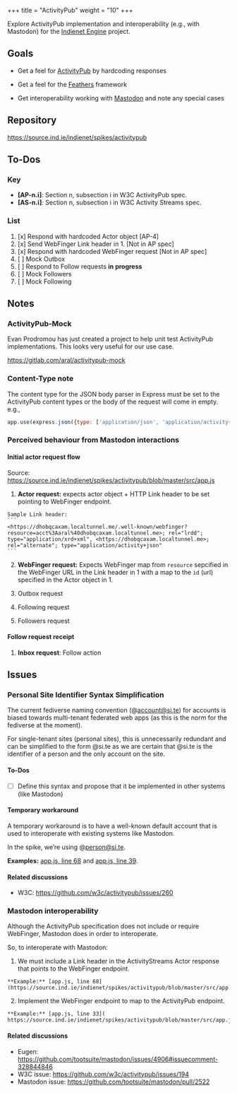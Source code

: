 +++
title = "ActivityPub"
weight = "10"
+++

Explore ActivityPub implementation and interoperability (e.g., with Mastodon) for the [Indienet Engine](../../engine/) project.

## Goals

  * Get a feel for [ActivityPub](../../engine/technology-stack/protocol/) by hardcoding responses

  * Get a feel for the [Feathers](../../engine/technology-stack/framework/) framework

  * Get interoperability working with [Mastodon](https://joinmastodon.org) and note any special cases

## Repository

https://source.ind.ie/indienet/spikes/activitypub

## To-Dos

### Key

  * **[AP-n.i]**: Section n, subsection i in W3C ActivityPub spec.
  * **[AS-n.i]**: Section n, subsection i in W3C Activity Streams spec.

### List

  1. [x] Respond with hardcoded Actor object [AP-4]
  2. [x] Send WebFinger Link header in 1. [Not in AP spec]
  3. [x] Respond with hardcoded WebFinger request [Not in AP spec]
  4. [ ] Mock Outbox
  5. [ ] Respond to Follow requests **in progress**
  6. [ ] Mock Followers
  7. [ ] Mock Following

## Notes

### ActivityPub-Mock

Evan Prodromou has just created a project to help unit test ActivityPub implementations. This looks very useful for our use case.

https://gitlab.com/aral/activitypub-mock

### Content-Type note

The content type for the JSON body parser in Express must be set to the ActivityPub content types or the body of the request will come in empty. e.g.,

```javascript
app.use(express.json({type: ['application/json', 'application/activity+json', 'application/ld+json; profile="https://www.w3.org/ns/activitystreams"']}))
```

### Perceived behaviour from Mastodon interactions

#### Initial actor request flow

Source: https://source.ind.ie/indienet/spikes/activitypub/blob/master/src/app.js

  1. **Actor request:** expects actor object + HTTP Link header to be set pointing to WebFinger endpoint.

    Sample Link header:
    ```
    <https://dhobqcaxam.localtunnel.me/.well-known/webfinger?resource=acct%3Aaral%40dhobqcaxam.localtunnel.me>; rel="lrdd"; type="application/xrd+xml", <https://dhobqcaxam.localtunnel.me>; rel="alternate"; type="application/activity+json"
    ```

  2. **WebFinger request:** Expects WebFinger map from `resource` sepcified in the WebFinger URL in the Link header in 1 with a map to the `id` (url) specified in the Actor object in 1.

  3. Outbox request

  4. Following request

  5. Followers request

#### Follow request receipt

  1. **Inbox request**: Follow action

## Issues

### Personal Site Identifier Syntax Simplification

The current fediverse naming convention (@account@si.te) for accounts is biased towards multi-tenant federated web apps (as this is the norm for the fediverse at the moment).

For single-tenant sites (personal sites), this is unnecessarily redundant and can be simplified to the form @si.te as we are certain that @si.te is the identifier of a person and the only account on the site.

#### To-Dos

  * [ ] Define this syntax and propose that it be implemented in other systems (like Mastodon)

#### Temporary workaround

A temporary workaround is to have a well-known default account that is used to interoperate with existing systems like Mastodon.

In the spike, we’re using @person@si.te.

**Examples:** [app.js, line 68](https://source.ind.ie/indienet/spikes/activitypub/blob/master/src/app.js#L68) and [app.js, line 39](https://source.ind.ie/indienet/spikes/activitypub/blob/master/src/app.js#L39).

#### Related discussions

  * W3C: https://github.com/w3c/activitypub/issues/260

### Mastodon interoperability

Although the ActivityPub specification does not include or require WebFinger, Mastodon does in order to interoperate.

So, to interoperate with Mastodon:

  1. We must include a Link header in the ActivityStreams Actor response that points to the WebFinger endpoint.

    **Example:** [app.js, line 68](https://source.ind.ie/indienet/spikes/activitypub/blob/master/src/app.js#L68)

  2. Implement the WebFinger endpoint to map to the ActivityPub endpoint.

    **Example:** [app.js, line 33]( https://source.ind.ie/indienet/spikes/activitypub/blob/master/src/app.js#L33)

#### Related discussions

  * Eugen: https://github.com/tootsuite/mastodon/issues/4906#issuecomment-328844846
  * W3C issue: https://github.com/w3c/activitypub/issues/194
  * Mastodon issue: https://github.com/tootsuite/mastodon/pull/2522

